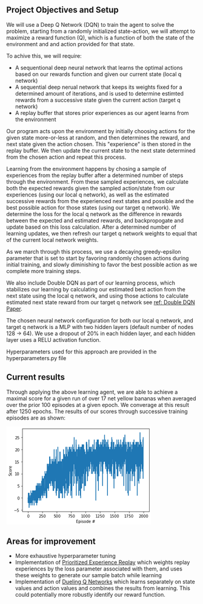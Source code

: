 ## Project Objectives and Setup

We will use a Deep Q Network (DQN) to train the agent to solve the problem, starting from a randomly initialized state-action, we will attempt to maximize a reward function (Q), which is a function of both the state of the environment and and action provided for that state.

To achive this, we will require:
- A sequentional deep neural network that learns the optimal actions based on our rewards function and given our current state (local q network)
- A sequential deep nerual network that keeps its weights fixed for a determined amount of iterations, and is used to determine estimted rewards from a successive state given the current action (target q network)
- A replay buffer that stores prior experiences as our agent learns from the environment

Our program acts upon the environment by initially choosing actions for the given state more-or-less at random, and then determines the reward, and next state given the action chosen.  This "experience" is then stored in the replay buffer.  We then update the current state to the next state determined from the chosen action and repeat this process.

Learning from the environment happens by chosing a sample of experiences from the replay buffer after a determined number of steps through the environment.  From these sampled experiences, we calculate both the expected rewards given the sampled action/state from our experiences (using our local q network), as well as the estimated successive rewards from the experienced next states and possible and the best possible action for those states (using our target q network).  We determine the loss for the local q network as the difference in rewards between the expected and estimated rewards, and backpropogate and update based on this loss calculation.  After a determined number of learning updates, we then refresh our target q network weights to equal that of the current local network weights.

As we march through this process, we use a decaying greedy-epsilon parameter that is set to start by favoring randomly chosen actions during initial training, and slowly diminishing to favor the best possible action as we complete more training steps. 

We also include Double DQN as part of our learning process, which stabilizes our learning by calculating our estimated best action from the next state using the local q network, and using those actions to calculate estimated next state reward from our target q network see [ref: Double DQN Paper](https://arxiv.org/abs/1509.06461).

The chosen neural network configuration for both our local q network, and target q network is a MLP with two hidden layers (default number of nodes 128 -> 64).  We use a dropout of 20% in each hidden layer, and each hidden layer uses a RELU activation function.

Hyperparameters used for this approach are provided in the hyperparameters.py file

## Current results

Through applying the above learning agent, we are able to achieve a maximal score for a given run of over 17 net yellow bananas when averaged over the prior 100 episodes at a given epoch.  We converage at this result after 1250 epochs.  The results of our scores through successive training episodes are as shown:

![Epoch Scores](/common/images/score_by_epoch.png "Epoch Scores")

## Areas for improvement

- More exhaustive hyperparameter tuning
- Implementation of [Prioritized Experience Replay](https://arxiv.org/abs/1511.05952) which weights replay experiences by the loss parameter associated with them, and uses these weights to generate our sample batch while learning
- Implementation of [Dueling Q Networks](https://arxiv.org/abs/1511.06581) which learns separately on state values and action values and combines the results from learning.  This could potentially more robustly identify our reward function.

